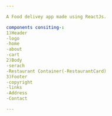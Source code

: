 ```yaml
---

A Food delivey app made using ReactJs.

components consiting-:
1)Header
-logo
-home
-about
-cart
2)Body
-serach
-Restaurant Container(-RestaurantCard)
3)Footer
-copyright
-links
-Address
-Contact

---
```

